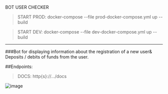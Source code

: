 BOT USER CHECKER

>START PROD: docker-compose --file prod-docker-compose.yml up --build

>START DEV: docker-compose --file dev-docker-compose.yml up --build

-----
###Bot for displaying information about the registration of a new user& Deposits / debits of funds from the user.

##Endpoints:

>DOCS: http{s}://.../docs

![image](https://user-images.githubusercontent.com/84931791/172394067-2a694a50-a13e-4708-83be-2d9e9d35d984.png)
